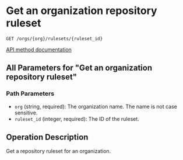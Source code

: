 # Get an organization repository ruleset

`GET /orgs/{org}/rulesets/{ruleset_id}`

[API method documentation](https://docs.github.com/rest/orgs/rules#get-an-organization-repository-ruleset)

## All Parameters for "Get an organization repository ruleset"

### Path Parameters

- `org` (string, required): The organization name. The name is not case sensitive.
- `ruleset_id` (integer, required): The ID of the ruleset.

## Operation Description

Get a repository ruleset for an organization.
